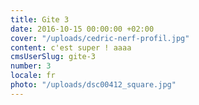 ```yaml
---
title: Gite 3
date: 2016-10-15 00:00:00 +02:00
cover: "/uploads/cedric-nerf-profil.jpg"
content: c'est super ! aaaa
cmsUserSlug: gite-3
number: 3
locale: fr
photo: "/uploads/dsc00412_square.jpg"
---
```


